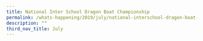 ```yaml
---
title: National Inter School Dragon Boat Championship
permalink: /whats-happening/2019/july/national-interschool-dragon-boat-championship/
description: ""
third_nav_title: July
---
```

